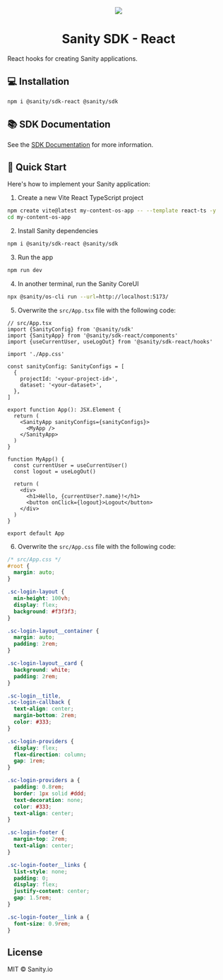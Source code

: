 <p align="center">
  <a href="https://sanity.io">
    <img src="https://cdn.sanity.io/images/3do82whm/next/1dfce9dde7a62ccaa8e8377254a1e919f6c07ad3-128x128.svg" />
  </a>
  <h1 align="center">Sanity SDK - React</h1>
</p>

React hooks for creating Sanity applications.

## 💻 Installation

```bash
npm i @sanity/sdk-react @sanity/sdk
```

## 📚 SDK Documentation

See the [SDK Documentation](https://sdk-docs.sanity.dev) for more information.

## 🚀 Quick Start

Here's how to implement your Sanity application:

1. Create a new Vite React TypeScript project

```bash
npm create vite@latest my-content-os-app -- --template react-ts -y
cd my-content-os-app
```

2. Install Sanity dependencies

```bash
npm i @sanity/sdk-react @sanity/sdk
```

3. Run the app

```bash
npm run dev
```

4. In another terminal, run the Sanity CoreUI

```bash
npx @sanity/os-cli run --url=http://localhost:5173/
```

5. Overwrite the `src/App.tsx` file with the following code:

```tsx
// src/App.tsx
import {SanityConfig} from '@sanity/sdk'
import {SanityApp} from '@sanity/sdk-react/components'
import {useCurrentUser, useLogOut} from '@sanity/sdk-react/hooks'

import './App.css'

const sanityConfig: SanityConfigs = [
  {
    projectId: '<your-project-id>',
    dataset: '<your-dataset>',
  },
]

export function App(): JSX.Element {
  return (
    <SanityApp sanityConfigs={sanityConfigs}>
      <MyApp />
    </SanityApp>
  )
}

function MyApp() {
  const currentUser = useCurrentUser()
  const logout = useLogOut()

  return (
    <div>
      <h1>Hello, {currentUser?.name}!</h1>
      <button onClick={logout}>Logout</button>
    </div>
  )
}

export default App
```

6. Overwrite the `src/App.css` file with the following code:

```css
/* src/App.css */
#root {
  margin: auto;
}

.sc-login-layout {
  min-height: 100vh;
  display: flex;
  background: #f3f3f3;
}

.sc-login-layout__container {
  margin: auto;
  padding: 2rem;
}

.sc-login-layout__card {
  background: white;
  padding: 2rem;
}

.sc-login__title,
.sc-login-callback {
  text-align: center;
  margin-bottom: 2rem;
  color: #333;
}

.sc-login-providers {
  display: flex;
  flex-direction: column;
  gap: 1rem;
}

.sc-login-providers a {
  padding: 0.8rem;
  border: 1px solid #ddd;
  text-decoration: none;
  color: #333;
  text-align: center;
}

.sc-login-footer {
  margin-top: 2rem;
  text-align: center;
}

.sc-login-footer__links {
  list-style: none;
  padding: 0;
  display: flex;
  justify-content: center;
  gap: 1.5rem;
}

.sc-login-footer__link a {
  font-size: 0.9rem;
}
```

## License

MIT © Sanity.io
